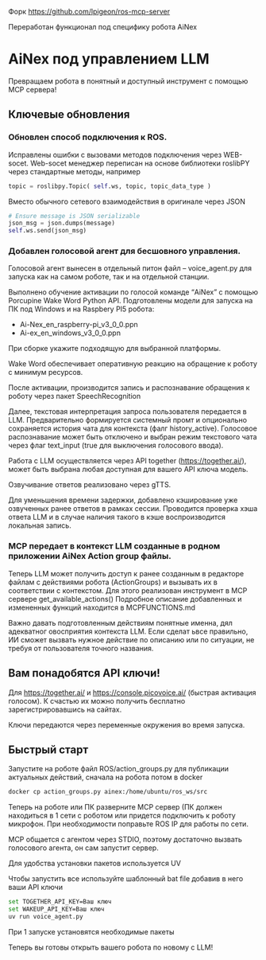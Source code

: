 Форк https://github.com/lpigeon/ros-mcp-server

Переработан функционал под специфику робота AiNex

# AiNex под управлением LLM

Превращаем робота в понятный и доступный инструмент с помощью MCP  сервера!

## Ключевые обновления

### Обновлен способ подключения к ROS.
Исправлены ошибки с вызовами методов подключения через WEB-socet.
Web-socet менеджер переписан на основе библиотеки roslibPY через стандартные методы, например
```python
topic = roslibpy.Topic( self.ws, topic, topic_data_type )
```
Вместо обычного сетевого взаимодействия в оригинале через JSON
```python
# Ensure message is JSON serializable
json_msg = json.dumps(message)
self.ws.send(json_msg)
```
### Добавлен голосовой агент для бесшовного управления.
Голосовой агент вынесен в отдельный питон файл – voice_agent.py для запуска как на самом роботе, так и на отдельной станции.

Выполнено обучение активации по голосой команде “AiNex” с помощью Porcupine Wake Word Python API. Подготовлены модели для запуска на ПК под Windows и на Raspbery PI5 робота:
* Ai-Nex_en_raspberry-pi_v3_0_0.ppn
* Ai-ex_en_windows_v3_0_0.ppn

При сборке укажите подходящую для выбранной платформы.

Wake Word обеспечивает оперативную реакцию на обращение к роботу с минимум ресурсов.

После активации, производится запись и распознавание обращения к роботу через пакет SpeechRecognition

Далее, текстовая интерпретация запроса пользователя передается в LLM. Предварительно формируется системный промт и опционально сохраняется история чата для контекста (фалг history_active). Голосовое распознавание может быть отключено и выбран режим текстового чата через флаг text_input (true для выключения голосового ввода).

Работа с LLM осуществляется через API together (https://together.ai/), может быть выбрана любая доступная для вашего API ключа модель.

Озвучивание ответов реализовано через gTTS.

Для уменьшения времени задержки, добавлено кэширование уже озвученных ранее ответов в рамках сессии.
Проводится проверка хэша ответа LLM и в случае наличия такого в кэше воспроизводится локальная запись.

### MCP передает в контекст LLM созданные в родном приложении AiNex Action group файлы.
Теперь LLM может получить доступ к ранее созданным в редакторе файлам с действиями робота (ActionGroups) и вызывать их в соответствии с контекстом. Для этого реализован инструмент в MCP сервере get_available_actions()
Подробное описание добавленных и измененных функций находится в MCPFUNCTIONS.md

Важно давать подготовленным действиям понятные именна, дял адекватног овосприятия контекста LLM. Если сделат ьвсе правильно, ИИ сможет вызвать нужное действие по описанию или по ситуации, не требуя от пользователя точного названия.

## Вам понадобятся API ключи!

Для https://together.ai/ и https://console.picovoice.ai/ (быстрая активация голосом). К счастью их можно получить бесплатно зарегистрировавшись на сайтах.

Ключи передаются через переменные окружения во время запуска.

## Быстрый старт

Запустите на роботе файл ROS/action\_groups.py для публикации актуальных действий, сначала на робота потом в docker

```bash
docker cp action_groups.py ainex:/home/ubuntu/ros_ws/src
```

Теперь на роботе или ПК разверните MCP сервер (ПК должен находиться в 1 сети с роботом или придется подключить к роботу микрофон. При необходимости поправьте ROS IP для работы по сети.

MCP общается с агентом через STDIO, поэтому достаточно вызвать голосового агента, он сам запустит сервер.

Для удобства установки пакетов используется UV

Чтобы запустить все используйте шаблонный bat file добавив в него ваши API ключи

```bash
set TOGETHER_API_KEY=Ваш ключ
set WAKEUP_API_KEY=Ваш ключ
uv run voice_agent.py
```

При 1 запуске установятся необходимые пакеты

Теперь вы готовы открыть вашего робота по новому с LLM!
